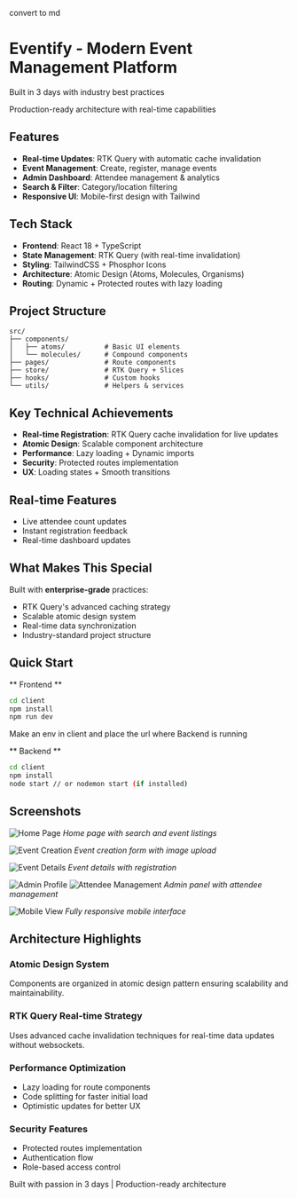 convert to md

# Eventify - Modern Event Management Platform

Built in 3 days with industry best practices

Production-ready architecture with real-time capabilities

## Features

- **Real-time Updates**: RTK Query with automatic cache invalidation
- **Event Management**: Create, register, manage events
- **Admin Dashboard**: Attendee management & analytics
- **Search & Filter**: Category/location filtering
- **Responsive UI**: Mobile-first design with Tailwind

## Tech Stack

- **Frontend**: React 18 + TypeScript
- **State Management**: RTK Query (with real-time invalidation)
- **Styling**: TailwindCSS + Phosphor Icons
- **Architecture**: Atomic Design (Atoms, Molecules, Organisms)
- **Routing**: Dynamic + Protected routes with lazy loading

## Project Structure

```
src/
├── components/
│   ├── atoms/          # Basic UI elements
│   └── molecules/      # Compound components
├── pages/              # Route components
├── store/              # RTK Query + Slices
├── hooks/              # Custom hooks
└── utils/              # Helpers & services
```

## Key Technical Achievements

- **Real-time Registration**: RTK Query cache invalidation for live updates
- **Atomic Design**: Scalable component architecture
- **Performance**: Lazy loading + Dynamic imports
- **Security**: Protected routes implementation
- **UX**: Loading states + Smooth transitions

## Real-time Features

- Live attendee count updates
- Instant registration feedback
- Real-time dashboard updates

## What Makes This Special

Built with **enterprise-grade** practices:

- RTK Query's advanced caching strategy
- Scalable atomic design system
- Real-time data synchronization
- Industry-standard project structure

## Quick Start

** Frontend **

```bash
cd client
npm install
npm run dev
```

Make an env in client and place the url where Backend is running

** Backend **

```bash
cd client
npm install
node start // or nodemon start (if installed)
```

## Screenshots

![Home Page](screenshots/home.png)
_Home page with search and event listings_

![Event Creation](screenshots/create-event.png)
_Event creation form with image upload_

![Event Details](screenshots/event-details.png)
_Event details with registration_

![Admin Profile](screenshots/admin-dashboard.png)
![Attendee Management](screenshots/attendeeManagement.png)
_Admin panel with attendee management_

![Mobile View](screenshots/mobile.png)
_Fully responsive mobile interface_

## Architecture Highlights

### Atomic Design System

Components are organized in atomic design pattern ensuring scalability and maintainability.

### RTK Query Real-time Strategy

Uses advanced cache invalidation techniques for real-time data updates without websockets.

### Performance Optimization

- Lazy loading for route components
- Code splitting for faster initial load
- Optimistic updates for better UX

### Security Features

- Protected routes implementation
- Authentication flow
- Role-based access control

Built with passion in 3 days | Production-ready architecture
